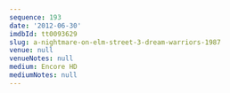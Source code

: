 ```yaml
---
sequence: 193
date: '2012-06-30'
imdbId: tt0093629
slug: a-nightmare-on-elm-street-3-dream-warriors-1987
venue: null
venueNotes: null
medium: Encore HD
mediumNotes: null
---
```


